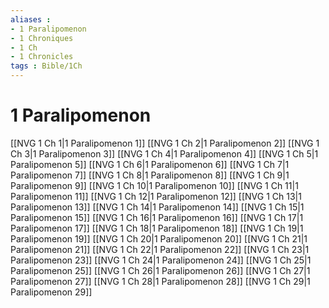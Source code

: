 ```yaml
---
aliases : 
- 1 Paralipomenon
- 1 Chroniques
- 1 Ch
- 1 Chronicles
tags : Bible/1Ch
---
```


# 1 Paralipomenon

[[NVG 1 Ch 1|1 Paralipomenon 1]]
[[NVG 1 Ch 2|1 Paralipomenon 2]]
[[NVG 1 Ch 3|1 Paralipomenon 3]]
[[NVG 1 Ch 4|1 Paralipomenon 4]]
[[NVG 1 Ch 5|1 Paralipomenon 5]]
[[NVG 1 Ch 6|1 Paralipomenon 6]]
[[NVG 1 Ch 7|1 Paralipomenon 7]]
[[NVG 1 Ch 8|1 Paralipomenon 8]]
[[NVG 1 Ch 9|1 Paralipomenon 9]]
[[NVG 1 Ch 10|1 Paralipomenon 10]]
[[NVG 1 Ch 11|1 Paralipomenon 11]]
[[NVG 1 Ch 12|1 Paralipomenon 12]]
[[NVG 1 Ch 13|1 Paralipomenon 13]]
[[NVG 1 Ch 14|1 Paralipomenon 14]]
[[NVG 1 Ch 15|1 Paralipomenon 15]]
[[NVG 1 Ch 16|1 Paralipomenon 16]]
[[NVG 1 Ch 17|1 Paralipomenon 17]]
[[NVG 1 Ch 18|1 Paralipomenon 18]]
[[NVG 1 Ch 19|1 Paralipomenon 19]]
[[NVG 1 Ch 20|1 Paralipomenon 20]]
[[NVG 1 Ch 21|1 Paralipomenon 21]]
[[NVG 1 Ch 22|1 Paralipomenon 22]]
[[NVG 1 Ch 23|1 Paralipomenon 23]]
[[NVG 1 Ch 24|1 Paralipomenon 24]]
[[NVG 1 Ch 25|1 Paralipomenon 25]]
[[NVG 1 Ch 26|1 Paralipomenon 26]]
[[NVG 1 Ch 27|1 Paralipomenon 27]]
[[NVG 1 Ch 28|1 Paralipomenon 28]]
[[NVG 1 Ch 29|1 Paralipomenon 29]]
